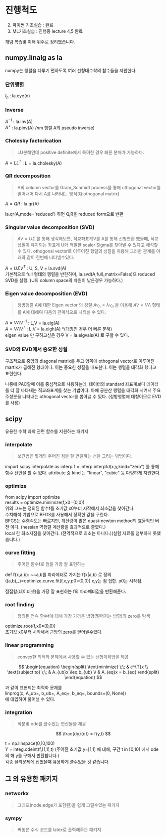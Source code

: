 # 진행척도
2. 파이썬 기초실습 : 완료
3. ML기초실습 : 진행중
lecture 4,5 완료

개념 복습및 이해 위주로 정리했습니다.




## numpy.linalg as la
numpy는 행렬을 다루기 편하도록 여러 선형대수학의 함수들을 지원한다.


### 단위행렬
$I_n$ : la.eye(n)


### Inverse

$A^{-1}$ : la.inv(A)   
$A^+$ : la.pinv(A) *(n*m 행렬 A의 pseudo inverse)


### Cholesky factorication
> LU분해인데 positive definite에서 특이한 경우 빠른 분해가 가능하다.

$A=LL^T$ : L = la.cholesky(A)


### QR decomposition
> A의 column vector를 Gram_Schmidt process를 통해 othogonal vector를 얻어내어 다시 A를 나타내는 방식(Q:othogonal matrix)

$A=QR$ : la.qr(A)

la.qr(A,mode='reduced') 하면 Q,R을 reduced form으로 반환


### Singular value decomposition (SVD)
> $AV = U\Sigma$ 를 통해 생각해보면, 직교좌표계V를 A를 통해 선형변환 했을때, 직교성질이 유지되는 좌표계 U와 적절한 scaler Sigma를 찾아낼 수 있다고 해석할 수 있다. othogonal vector로 이루어진 행렬의 성질을 이용해 그러한 관계를 아래와 같이 한번에 나타낼수있다.

$A=U \Sigma V^T$ : U, S, V = la.svd(A)   
기본적으로 full 형태의 행렬을 반한하며, la.svd(A,full_matrix=False)으 reduced SVD를 실행. (U의 column space의 차원이 낮은경우 가능하다.)


### Eigen value decomposition (EVD)
> 정방행렬 A에 대한 Eigen vector 의 성질 $Av_n = \lambda v_n$ 을 이용해  $AV=V\Lambda$ 형태를 A에 대해여 다음의 관계식으로 니티낼 수 있다.

$A=V \Lambda V^{-1}$ : L,V = la.eig(A)   
$A=V \Lambda V^T$ : L,V = la.eigh(A) *(대칭인 경우 더 빠른 분해)  
eigen value 만 구하고싶은 경우 V = la.eigvals(A) 로 구할 수 있다.


### SVD와 EVD에서 중요한 성질
구조적으로 중앙의 diagonal matrix를 두고 양쪽에 othogonal vector로 이루어진 martix가 곱해진 형태이다. 이는 중요한 성질을 내포한다.
이는 행렬을 대각화 했다고 표현한다.

나중에 PAC할때 이를 중심적으로 사용하는데, 데이터의 standard 좌표계보다 데이터를 더 잘 나타내는 직교좌표계를 찾는 기법이다.
아에 공분산 행렬을 대각화 시켜서 주요 주성분을 나타내는 othogonal vector를 뽑아낼 수 있다. (정방행렬에 대칭이므로 EVD를 사용)





## scipy
유용한 수학 과학 관련 함수를 지원하는 패키지

### interpolate
> 보간법은 몇개의 주어진 점을 잘 연걸하는 선을 그리는 벙법이다.

import scipy.interpolate as interp
f = interp.interp1d(x,y,kind="zero") 를 통해 함수 선언을 할 수 있다. 
attribute 중 kind 는 "linear", "cubic" 등 다양하게 지원한다.


### optimize

from scipy import optimize    
results = optimize.minimize(f,x0=(0,0))    
위의 코드는 정의된 함수f를 초기값 x0부터 시작해서 최소값을 찾아간다.   
수치해석 기법으로 BFGS를 사용해서 정확한 값을 구한다.   
BFGS는 수렴속도는 빠르지만, 계산랑이 많은 quasi-newton method의 효율적인 버전 이다. (hessian 역행렬 계산량을 효과적으로 줄였다.)    
local 한 최소지점을 찾아간다. (전역적으로 최소는 아니다.)(실험 자료를 첨부하지 못했습니다.)    


### curve fitting
> 주어진 함수f로 점을 가장 잘 표현하는

def f(x,a,b):
  ~~a,b를 파라메터로 가지는 f(x|a,b) 로 정의
((a,b),_)=optimize.curve.fit(f,x,y,p0=(0,0))
x,y는 점 집합. p0는 시작점.

점집합(데이터셋)을 가장 잘 표현하는 f의 파라메터값을 반환해준다.


### root finding
> 정의된 연속 함수f에 대해 가장 가까운 방향(떨어지는 방향)의 zero를 탐색

optimize.root(f,x0=(0,0))    
초기값 x0부터 시작해서 근방의 zero를 얻어낼수있다.   


### linear programming
> convex한 최적화 문제에서 사용할 수 있는 선형계획법을 제공

$$ \begin{equation}
\begin{split}
\text{minimize} \;\; & c^{T}x  \\
\text{subject to} \;\; & A_{ub}x \leq b_{ub} \\
& A_{eq}x = b_{eq}
\end{split}
\end{equation} $$

과 같이 표현되는 최적화 문제를    
linprog(c, A_ub=, b_ub=, A_eq=, b_eq=, bounds=(0, None))   
에 대입하여 풀어낼 수 있다.




### integration
> 적분및 ode를 풀수있는 연산들을 제공

$$ \frac{dy}{dt} = f(y,t) $$

t = np.linspace(0,10,100)   
Y = integ.odeint(f,[1,1],t)    (주어진 초기값 y=[1,1] 에 대해, 구간 t in [0,10] 에서 ode의 해 y를 구해서 반환합니다.)    
각종 물리문제에 접했을때 유용하게 쓸수있을 것 같습니다.



## 그 외 유용한 패키지 
### networkx
> 그래프(node,edge가 포함된)을 쉽게 그릴수있는 패키지

### sympy
> 써놓은 수식 코드를 latex로 출력해주는 패키지






